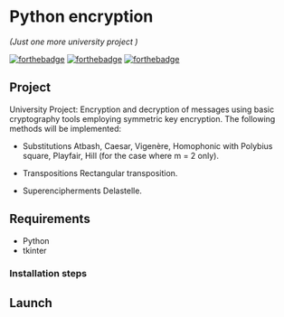 # Python encryption

_(Just one more university project )_

[![forthebadge](https://forthebadge.com/images/badges/built-with-love.svg)](http://forthebadge.com) 
[![forthebadge](https://forthebadge.com/images/badges/works-on-my-machine.svg)](http://forthebadge.com)
[![forthebadge](https://forthebadge.com/images/badges/you-didnt-ask-for-this.svg)](http://forthebadge.com)
## Project 
University Project: Encryption and decryption of messages using basic cryptography tools employing symmetric key encryption. The following methods will be implemented:

- Substitutions
Atbash, Caesar, Vigenère, Homophonic with Polybius square, Playfair, Hill (for the case where m = 2 only).

- Transpositions
Rectangular transposition.

- Superencipherments
Delastelle.

## Requirements 

- Python
- tkinter

### Installation steps


## Launch


